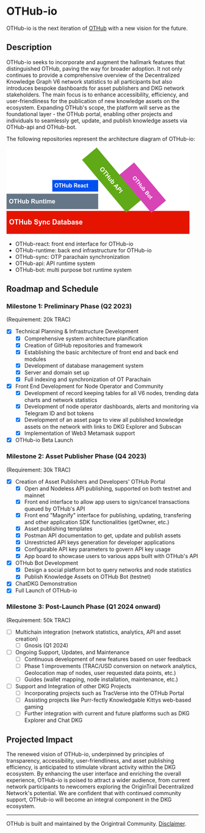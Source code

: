 # OTHub-io

OTHub-io is the next iteration of [OTHub](https://github.com/OT-Hub/OTHub) with a new vision for the future.

## Description
OTHub-io seeks to incorporate and augment the hallmark features that distinguished OTHub, paving the way for broader adoption. It not only continues to provide a comprehensive overview of the Decentralized Knowledge Graph V6 network statistics to all participants but also introduces bespoke dashboards for asset publishers and DKG network stakeholders. The main focus is to enhance accessibility, efficiency, and user-friendliness for the publication of new knowledge assets on the ecosystem. Expanding OTHub's scope, the platform will serve as the foundational layer - the OTHub portal, enabling other projects and individuals to seamlessly get, update, and publish knowledge assets via OTHub-api and OTHub-bot.

The following repositories represent the architecture diagram of OTHub-io:

![Architecture Diagram](https://github.com/othub-io/.github/blob/main/profile/architectureDiagram.png)

- OTHub-react: front end interface for OTHub-io
- OTHub-runtime: back end infrastructure for OTHub-io
- OTHub-sync: OTP parachain synchronization
- OTHub-api: API runtime system
- OTHub-bot: multi purpose bot runtime system
## Roadmap and Schedule
### Milestone 1: Preliminary Phase (Q2 2023)
(Requirement: 20k TRAC)
- [x] Technical Planning & Infrastructure Development
  - [x] Comprehensive system architecture planification
  - [x] Creation of GitHub repositories and framework
  - [x] Establishing the basic architecture of front end and back end modules
  - [x] Development of database management system
  - [x] Server and domain set up
  - [x] Full indexing and synchronization of OT Parachain
- [x] Front End Development for Node Operator and Community
  - [x] Development of record keeping tables for all V6 nodes, trending data charts and network statistics
  - [x] Development of node operator dashboards, alerts and monitoring via Telegram ID and bot tokens
  - [x] Development of an asset page to view all published knowledge assets on the network with links to DKG Explorer and Subscan
  - [x] Implementation of Web3 Metamask support
- [x] OTHub-io Beta Launch
### Milestone 2: Asset Publisher Phase (Q4 2023)
(Requirement: 30k TRAC)
- [x] Creation of Asset Publishers and Developers' OTHub Portal
  - [x] Open and Nodeless API publishing, supported on both testnet and mainnet
  - [x] Front end interface to allow app users to sign/cancel transactions queued by OTHub's API
  - [x] Front end "Magnify" interface for publishing, updating, transfering and other application SDK functionalities (getOwner, etc.)
  - [x] Asset publishing templates
  - [x] Postman API documentation to get, update and publish assets
  - [x] Unrestricted API keys generation for developer applications
  - [x] Configurable API key parameters to govern API key usage
  - [x] App board to showcase users to various apps built with OTHub's API
- [x] OTHub Bot Development
  - [x] Design a social platform bot to query networks and node statistics
  - [x] Publish Knowledge Assets on OTHub Bot (testnet)
- [x] ChatDKG Demonstration
- [x] Full Launch of OTHub-io
### Milestone 3: Post-Launch Phase (Q1 2024 onward)
(Requirement: 50k TRAC)
- [ ] Multichain integration (network statistics, analytics, API and asset creation)
  - [ ] Gnosis (Q1 2024)
- [ ] Ongoing Support, Updates, and Maintenance
  - [ ] Continuous development of new features based on user feedback
  - [ ] Phase 1 improvements (TRAC/USD conversion on network analytics, Geolocation map of nodes, user requested data points, etc.)
  - [ ] Guides (wallet mapping, node installation, maintenance, etc.)
- [ ] Support and Integration of other DKG Projects
  - [ ] Incorporating projects such as TracVerse into the OTHub Portal 
  - [ ] Assisting projects like Purr-fectly Knowledgable Kittys web-based gaming 
  - [ ] Further integration with current and future platforms such as DKG Explorer and Chat DKG

## Projected Impact
The renewed vision of OTHub-io, underpinned by principles of transparency, accessibility, user-friendliness, and asset publishing efficiency, is anticipated to stimulate vibrant activity within the DKG ecosystem. By enhancing the user interface and enriching the overall experience, OTHub-io is poised to attract a wider audience, from current network participants to newcomers exploring the OriginTrail Decentralized Network's potential. We are confident that with continued community support, OTHub-io will become an integral component in the DKG ecosystem. 
_____

OTHub is built and maintained by the Origintrail Community. [Disclaimer](https://github.com/othub-io/.github/blob/main/profile/DISCLAIMER.md).

